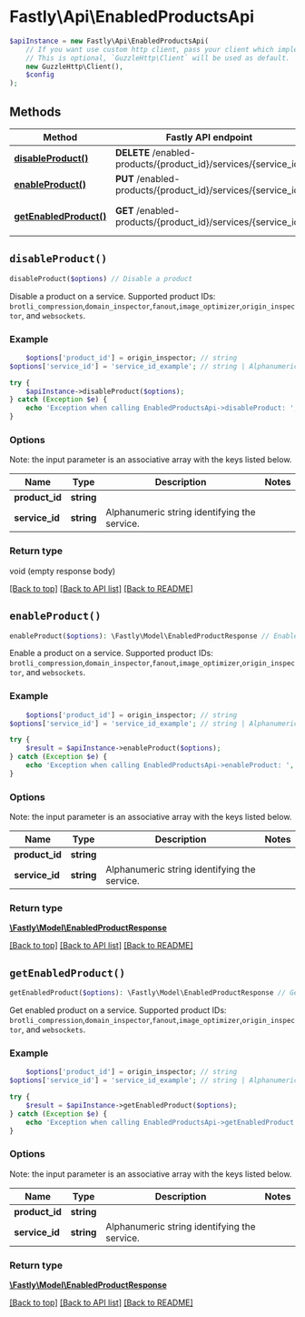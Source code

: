 # Fastly\Api\EnabledProductsApi


```php
$apiInstance = new Fastly\Api\EnabledProductsApi(
    // If you want use custom http client, pass your client which implements `GuzzleHttp\ClientInterface`.
    // This is optional, `GuzzleHttp\Client` will be used as default.
    new GuzzleHttp\Client(),
    $config
);
```

## Methods

Method | Fastly API endpoint | Description
------------- | ------------- | -------------
[**disableProduct()**](EnabledProductsApi.md#disableProduct) | **DELETE** /enabled-products/{product_id}/services/{service_id} | Disable a product
[**enableProduct()**](EnabledProductsApi.md#enableProduct) | **PUT** /enabled-products/{product_id}/services/{service_id} | Enable a product
[**getEnabledProduct()**](EnabledProductsApi.md#getEnabledProduct) | **GET** /enabled-products/{product_id}/services/{service_id} | Get enabled product


## `disableProduct()`

```php
disableProduct($options) // Disable a product
```

Disable a product on a service. Supported product IDs: `brotli_compression`,`domain_inspector`,`fanout`,`image_optimizer`,`origin_inspector`, and `websockets`.

### Example
```php
    $options['product_id'] = origin_inspector; // string
$options['service_id'] = 'service_id_example'; // string | Alphanumeric string identifying the service.

try {
    $apiInstance->disableProduct($options);
} catch (Exception $e) {
    echo 'Exception when calling EnabledProductsApi->disableProduct: ', $e->getMessage(), PHP_EOL;
}
```

### Options

Note: the input parameter is an associative array with the keys listed below.

Name | Type | Description  | Notes
------------- | ------------- | ------------- | -------------
**product_id** | **string** |  |
**service_id** | **string** | Alphanumeric string identifying the service. |

### Return type

void (empty response body)

[[Back to top]](#) [[Back to API list]](../../README.md#endpoints)
[[Back to README]](../../README.md)

## `enableProduct()`

```php
enableProduct($options): \Fastly\Model\EnabledProductResponse // Enable a product
```

Enable a product on a service. Supported product IDs: `brotli_compression`,`domain_inspector`,`fanout`,`image_optimizer`,`origin_inspector`, and `websockets`.

### Example
```php
    $options['product_id'] = origin_inspector; // string
$options['service_id'] = 'service_id_example'; // string | Alphanumeric string identifying the service.

try {
    $result = $apiInstance->enableProduct($options);
} catch (Exception $e) {
    echo 'Exception when calling EnabledProductsApi->enableProduct: ', $e->getMessage(), PHP_EOL;
}
```

### Options

Note: the input parameter is an associative array with the keys listed below.

Name | Type | Description  | Notes
------------- | ------------- | ------------- | -------------
**product_id** | **string** |  |
**service_id** | **string** | Alphanumeric string identifying the service. |

### Return type

[**\Fastly\Model\EnabledProductResponse**](../Model/EnabledProductResponse.md)

[[Back to top]](#) [[Back to API list]](../../README.md#endpoints)
[[Back to README]](../../README.md)

## `getEnabledProduct()`

```php
getEnabledProduct($options): \Fastly\Model\EnabledProductResponse // Get enabled product
```

Get enabled product on a service. Supported product IDs: `brotli_compression`,`domain_inspector`,`fanout`,`image_optimizer`,`origin_inspector`, and `websockets`.

### Example
```php
    $options['product_id'] = origin_inspector; // string
$options['service_id'] = 'service_id_example'; // string | Alphanumeric string identifying the service.

try {
    $result = $apiInstance->getEnabledProduct($options);
} catch (Exception $e) {
    echo 'Exception when calling EnabledProductsApi->getEnabledProduct: ', $e->getMessage(), PHP_EOL;
}
```

### Options

Note: the input parameter is an associative array with the keys listed below.

Name | Type | Description  | Notes
------------- | ------------- | ------------- | -------------
**product_id** | **string** |  |
**service_id** | **string** | Alphanumeric string identifying the service. |

### Return type

[**\Fastly\Model\EnabledProductResponse**](../Model/EnabledProductResponse.md)

[[Back to top]](#) [[Back to API list]](../../README.md#endpoints)
[[Back to README]](../../README.md)
